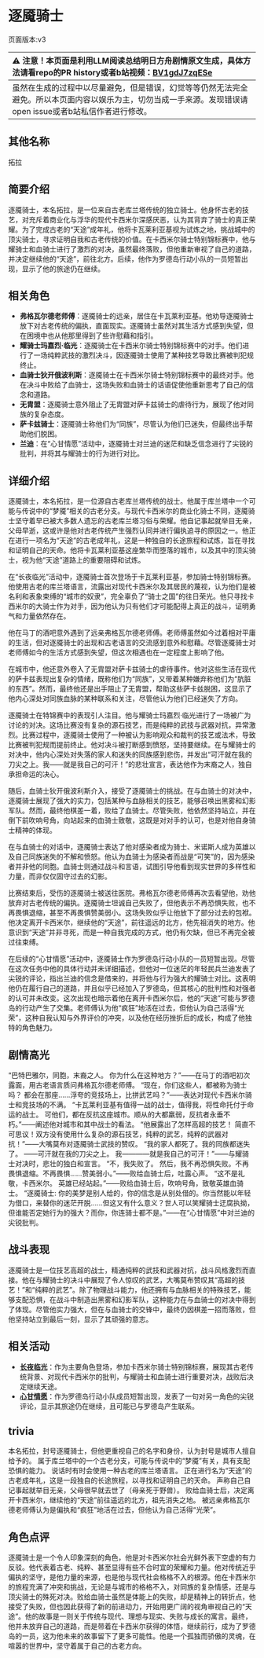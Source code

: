 # 逐魇骑士
页面版本:v3
 

| :warning: 注意！本页面是利用LLM阅读总结明日方舟剧情原文生成，具体方法请看repo的PR history或者b站视频：[BV1gdJ7zqESe](https://www.bilibili.com/video/BV1gdJ7zqESe/)         |
|:----------------------------|
| 虽然在生成的过程中以尽量避免，但是错误，幻觉等等仍然无法完全避免。所以本页面内容以娱乐为主，切勿当成一手来源。发现错误请open issue或者b站私信作者进行修改。|



## 其他名称
拓拉
## 简要介绍
逐魇骑士，本名拓拉，是一位来自古老库兰塔传统的独立骑士。他身怀古老的技艺，对充斥着商业化与浮华的现代卡西米尔深感厌恶，认为其背弃了骑士的真正荣耀。为了完成古老的“天途”成年礼，他将卡瓦莱利亚基视为试炼之地，挑战城中的顶尖骑士，寻求证明自我和古老传统的价值。在卡西米尔骑士特别锦标赛中，他与耀骑士和血骑士进行了激烈的对决，虽然最终落败，但他重新审视了自己的道路，并决定继续他的“天途”，前往北方。后续，他作为罗德岛行动小队的一员短暂出现，显示了他的旅途仍在继续。
## 相关角色
-   **弗格瓦尔德老师傅**：逐魇骑士的远亲，居住在卡瓦莱利亚基。他劝导逐魇骑士放下对古老传统的偏执，直面现实。逐魇骑士虽然对其生活方式感到失望，但在困境中也从他那里得到了些许慰藉和指引。
-   **耀骑士玛嘉烈·临光**：逐魇骑士在卡西米尔骑士特别锦标赛中的对手。他们进行了一场纯粹武技的激烈决斗，因逐魇骑士使用了某种技艺导致比赛被判犯规终止。
-   **血骑士狄开俄波利斯**：逐魇骑士在卡西米尔骑士特别锦标赛中的最终对手。他在决斗中败给了血骑士，这场失败和血骑士的话语促使他重新思考了自己的信念和道路。
-   **无胄盟**：逐魇骑士意外阻止了无胄盟对萨卡兹骑士的虐待行为，展现了他对同族的复杂态度。
-   **萨卡兹骑士**：逐魇骑士称他们为“同族”，尽管认为他们已迷失，但最终出手帮助他们脱困。
-   **兰迪**：在“心甘情愿”活动中，逐魇骑士对兰迪的迷茫和缺乏信念进行了尖锐的批判，并将其与耀骑士的行为进行对比。
## 详细介绍
逐魇骑士，本名拓拉，是一位源自古老库兰塔传统的战士。他属于库兰塔中一个可能与传说中的“梦魇”相关的古老分支。与现代卡西米尔的商业化骑士不同，逐魇骑士坚守着早已被大多数人遗忘的古老库兰塔习俗与荣耀。他自记事起就举目无亲，父母早逝，这或许是他对古老传统产生强烈认同并进行偏执追寻的原因之一。他正在进行一项名为“天途”的古老成年礼，这是一种独自的长途旅程和试炼，旨在寻找和证明自己的天命。他将卡瓦莱利亚基这座繁华而堕落的城市，以及其中的顶尖骑士，视为他“天途”道路上的重要阻碍和试炼。

在“长夜临光”活动中，逐魇骑士首次登场于卡瓦莱利亚基，参加骑士特别锦标赛。他使用古老的库兰塔语言，流露出对现代卡西米尔及其居民的蔑视，认为他们是被名利和表象束缚的“城市的奴隶”，完全辜负了“骑士之国”的往日荣光。他只寻找卡西米尔的大骑士作为对手，因为他认为只有他们才可能配得上真正的战斗，证明勇气和力量依然存在。

他在马丁的酒吧意外遇到了远亲弗格瓦尔德老师傅。老师傅虽然如今过着相对平庸的生活，但对逐魇骑士的出现和古老语言的交流感到意外和慰藉。尽管逐魇骑士对老师傅如今的生活方式感到失望，但这次相遇也在一定程度上影响了他。

在城市中，他还意外卷入了无胄盟对萨卡兹骑士的虐待事件。他对这些生活在现代的萨卡兹表现出复杂的情绪，既称他们为“同族”，又带着某种嫌弃称他们为“肮脏的东西”。然而，最终他还是出手阻止了无胄盟，帮助这些萨卡兹脱困，这显示了他内心深处对同族血脉的某种联系和关注，尽管他认为他们已经迷失了方向。

逐魇骑士在特锦赛中的表现引人注目。他与耀骑士玛嘉烈·临光进行了一场被广为讨论的对决。这场比赛没有复杂的源石技艺，而是纯粹的武技与武器对抗，异常激烈。比赛过程中，逐魇骑士使用了一种被认为影响观众和裁判的技艺或法术，导致比赛被判犯规而提前终止。他对决斗被打断感到愤怒，坚持要继续。在与耀骑士的对决中，他内心深处对失落的家人和迷失的同族感到悲伤，并发出“可汗就在我的刀尖之上。我——就是我自己的可汗！”的悲壮宣言，表达他作为末裔之人，独自承担命运的决心。

随后，血骑士狄开俄波利斯介入，接受了逐魇骑士的挑战。在与血骑士的对决中，逐魇骑士展现了强大的实力，包括某种与血脉相关的技艺，能够召唤出黑雾和幻影军队。然而，最终他棋差一着，败给了血骑士。尽管失败，他依然坚持站立，并在倒下前吹响号角，向站起来的血骑士致敬，这既是对对手的认可，也是对他自身骑士精神的体现。

在与血骑士的对话中，逐魇骑士表达了他对感染者成为骑士、米诺斯人成为英雄以及自己同族迷失的不解和愤怒。他认为血骑士为感染者而战是“可笑”的，因为感染者并非他的同胞。血骑士则通过战斗和言语，试图引导他看到现实世界的多样性和力量，而非仅仅固守过去的幻影。

比赛结束后，受伤的逐魇骑士被送往医院。弗格瓦尔德老师傅再次去看望他，劝他放弃对古老传统的偏执。逐魇骑士坦诚自己失败了，但他表示不再恐惧失败，也不再畏惧退缩，甚至不再畏惧赞美弱小。这场失败似乎让他放下了部分过去的包袱。他决定离开卡西米尔，继续他的“天途”，前往遥远的北方，他先祖消失的地方。他意识到“天途”并非寻死，而是一种自我完成的方式，他仍有欠缺，但已不再完全被过往束缚。

在后续的“心甘情愿”活动中，逐魇骑士作为罗德岛行动小队的一员短暂出现。尽管在这次任务中他的具体行动并未详细描述，但他对一位迷茫的年轻民兵兰迪发表了尖锐的评论，指出兰迪的信念是借来的，并将他与行为强大的耀骑士对比。这表明他仍在履行自己的道路，并且似乎已经加入了罗德岛，但其核心的批判性和对强者的认可并未改变。这次出现也暗示着他在离开卡西米尔后，他的“天途”可能与罗德岛的行动产生了交集。老师傅认为他“疯狂”地活在过去，但他认为自己活得“光荣”，这种自我认知与外界评价的冲突，以及他在经历挫折后的成长，构成了他独特的角色魅力。
## 剧情高光
“巴特巴雅尔，同胞，末裔之人。 你为什么在这种地方？”——在马丁的酒吧初次露面，用古老语言质问弗格瓦尔德老师傅。
“现在，你们这些人，都被称为骑士吗？ 都会在那座......浮夸的竞技场上，比拼武艺吗？”——表达对现代卡西米尔骑士和竞技场的不满。
“卡瓦莱利亚基有值得一战的战士，值得我，将性命托付于命运的战士。 可他们，都在反抗这座城市。顺从的大都羸弱，反抗者永垂不朽。”——阐述他对城市和其中战士的看法。
“他展露出了怎样高超的技艺！ 简直不可思议！双方没有使用什么复杂的源石技艺，纯粹的武艺，纯粹的武器对抗！”——大嘴莫布对逐魇骑士武技的赞叹。
“我的家人都死了。我的同族都迷失了。 ——可汗就在我的刀尖之上。 我————就是我自己的可汗！”——与耀骑士对决时，悲壮的独白和宣言。
“不，我失败了。 然后，我不再恐惧失败。不再畏惧退缩。不再畏惧......赞美弱小。”——败给血骑士后，吐露心声。
“这不是礼敬，卡西米尔。 英雄已经站起。”——败给血骑士后，吹响号角，致敬英雄血骑士。
“逐魇骑士: 你的美梦是别人给的，你的信念是从别处借的。你当然能以年轻为借口，来替你的迷茫开脱......但这又有什么意义？世人可以笑耀骑士迂腐执拗，但谁能否定她行为的强大？而你，你连骑士都不是。”——在“心甘情愿”中对兰迪的尖锐批判。
## 战斗表现
逐魇骑士是一位技艺高超的战士，精通纯粹的武技和武器对抗，战斗风格激烈而直接。他在与耀骑士的决斗中展现了令人惊叹的武艺，大嘴莫布赞叹其“高超的技艺！”和“纯粹的武艺”。除了物理战斗能力，他还拥有与血脉相关的特殊技艺，能够支配恐惧，在战斗中制造出黑雾和幻影军队，这种能力在与血骑士的对决中得到了体现。尽管他实力强大，但在与血骑士的交锋中，最终仍因棋差一招而落败，但他坚持站立到最后一刻，显示了其顽强的意志。
## 相关活动
-   **[长夜临光](../stories/act13side.md)**：作为主要角色登场，参加卡西米尔骑士特别锦标赛，展现其古老传统背景、对现代卡西米尔的批判，与耀骑士和血骑士进行重要对决，战败后决定继续天途。
-   **[心甘情愿](../stories/story_blemsh_set_1.md)**：作为罗德岛行动小队成员短暂出现，发表了一句对另一角色的尖锐评论，显示其旅途仍在继续，且可能已与罗德岛产生联系。
## trivia
本名拓拉，封号逐魇骑士，但他更重视自己的名字和身份，认为封号是城市人擅自给予的。
属于库兰塔中的一个古老分支，可能与传说中的“梦魇”有关，具有支配恐惧的能力。
说话时有时会使用一种古老的库兰塔语言。
正在进行名为“天途”的古老成年礼，这是一段独自的长途旅程，以寻找和证明自己的天命。
声称自己自记事起就举目无亲，父母很早就去世了（母亲死于野兽）。
败给血骑士后，决定离开卡西米尔，继续他的“天途”前往遥远的北方，祖先消失之地。
被远亲弗格瓦尔德老师傅认为是偏执和“疯狂”地活在过去，但他认为自己活得“光荣”。
## 角色点评
逐魇骑士是一个令人印象深刻的角色，他是对卡西米尔社会光鲜外表下空虚的有力反驳。他代表着古老、纯粹、甚至显得有些不合时宜的荣耀和力量。他对传统近乎偏执的坚守，是他力量的来源，也是他与现代社会格格不入的根源。他在卡西米尔的旅程充满了冲突和挑战，无论是与城市的格格不入，对同族的复杂情感，还是与顶尖骑士的殊死对决。败给血骑士虽然是体能上的失败，却是精神上的转折点，他接受了失败，但也因此获得了新的前进动力，开始用更广阔的视角审视自己的“天途”。他的故事是一则关于传统与现代、理想与现实、失败与成长的寓言。最终，他并未放弃自己的道路，而是带着在卡西米尔获得的体悟，继续前行，成为了罗德岛的一员，这为他未来的故事留下了更多可能性。他是一个孤独而骄傲的灵魂，在喧嚣的世界中，坚守着属于自己的古老方向。